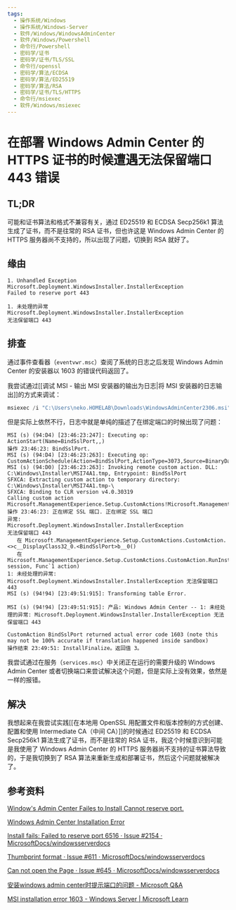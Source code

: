 ```yaml
---
tags:
  - 操作系统/Windows
  - 操作系统/Windows-Server
  - 软件/Windows/WindowsAdminCenter
  - 软件/Windows/Powershell
  - 命令行/Powershell
  - 密码学/证书
  - 密码学/证书/TLS/SSL
  - 命令行/openssl
  - 密码学/算法/ECDSA
  - 密码学/算法/ED25519
  - 密码学/算法/RSA
  - 密码学/证书/TLS/HTTPS
  - 命令行/msiexec
  - 软件/Windows/msiexec
---
```

# 在部署 Windows Admin Center 的 HTTPS 证书的时候遭遇无法保留端口 443 错误

## TL;DR

可能和证书算法和格式不兼容有关，通过 ED25519 和 ECDSA Secp256k1 算法生成了证书，而不是往常的 RSA 证书，但也许这是 Windows Admin Center 的 HTTPS 服务器尚不支持的，所以出现了问题，切换到 RSA 就好了。

## 缘由

```
1. Unhandled Exception
Microsoft.Deployment.WindowsInstaller.InstallerException
Failed to reserve port 443
```

```
1. 未处理的异常
Microsoft.Deployment.WindowsInstaller.InstallerException
无法保留端口 443
```

## 排查

通过事件查看器（`eventvwr.msc`）查阅了系统的日志之后发现 Windows Admin Center 的安装器以 1603 的错误代码返回了。

我尝试通过[[调试 MSI - 输出 MSI 安装器的输出为日志|将 MSI 安装器的日志输出]]的方式来调试：

```powershell
msiexec /i "C:\Users\neko.HOMELAB\Downloads\WindowsAdminCenter2306.msi" /l*v "log.log"
```

但是实际上依然不行，日志中就是单纯的描述了在绑定端口的时候出现了问题：

```
MSI (s) (94:D4) [23:46:23:247]: Executing op: ActionStart(Name=BindSslPort,,)
操作 23:46:23: BindSslPort. 
MSI (s) (94:D4) [23:46:23:263]: Executing op: CustomActionSchedule(Action=BindSslPort,ActionType=3073,Source=BinaryData,Target=BindSslPort,CustomActionData=SME_PORT=443;SME_THUMBPRINT=46a713bd4e296069908c688837642c458d5700d5;SUPPORTED_SERVER_SKU=1)
MSI (s) (94:D0) [23:46:23:263]: Invoking remote custom action. DLL: C:\Windows\Installer\MSI74A1.tmp, Entrypoint: BindSslPort
SFXCA: Extracting custom action to temporary directory: C:\Windows\Installer\MSI74A1.tmp-\
SFXCA: Binding to CLR version v4.0.30319
Calling custom action Microsoft.ManagementExperience.Setup.CustomActions!Microsoft.ManagementExperience.Setup.CustomActions.CustomAction.BindSslPort
操作 23:46:23: 正在绑定 SSL 端口. 正在绑定 SSL 端口
异常: 
Microsoft.Deployment.WindowsInstaller.InstallerException
无法保留端口 443 
   在 Microsoft.ManagementExperience.Setup.CustomActions.CustomAction.<>c__DisplayClass32_0.<BindSslPort>b__0()
   在 Microsoft.ManagementExperience.Setup.CustomActions.CustomAction.RunInstallerAction(Session session, Func`1 action)
1: 未经处理的异常: Microsoft.Deployment.WindowsInstaller.InstallerException 无法保留端口 443 
MSI (s) (94!94) [23:49:51:915]: Transforming table Error.

MSI (s) (94!94) [23:49:51:915]: 产品: Windows Admin Center -- 1: 未经处理的异常: Microsoft.Deployment.WindowsInstaller.InstallerException 无法保留端口 443 

CustomAction BindSslPort returned actual error code 1603 (note this may not be 100% accurate if translation happened inside sandbox)
操作结束 23:49:51: InstallFinalize。返回值 3。
```

我尝试通过在服务（`services.msc`）中关闭正在运行的需要升级的 Windows Admin Center 或者切换端口来尝试解决这个问题，但是实际上没有效果，依然是一样的报错。

## 解决

我想起来在我尝试实践[[在本地用 OpenSSL 用配置文件和版本控制的方式创建、配置和使用 Intermediate CA（中间 CA）]]的时候通过 ED25519 和 ECDSA Secp256k1 算法生成了证书，而不是往常的 RSA 证书，我这个时候意识到可能是我使用了 Windows Admin Center 的 HTTPS 服务器尚不支持的证书算法导致的，于是我切换到了 RSA 算法来重新生成和部署证书，然后这个问题就被解决了。

## 参考资料

[Window's Admin Center Failes to Install Cannot reserve port.](https://community.spiceworks.com/topic/2467339-window-s-admin-center-failes-to-install-cannot-reserve-port)

[Windows Admin Center Installation Error](https://social.technet.microsoft.com/Forums/windowsserver/en-US/30c13d54-4abe-455b-bc36-71208116e991/windows-admin-center-installation-error?forum=WinServerPreview)

[Install fails: Failed to reserve port 6516 · Issue #2154 · MicrosoftDocs/windowsserverdocs](https://github.com/MicrosoftDocs/windowsserverdocs/issues/2154)

[Thumbprint format · Issue #611 · MicrosoftDocs/windowsserverdocs](https://github.com/MicrosoftDocs/windowsserverdocs/issues/611)

[Can not open the Page · Issue #645 · MicrosoftDocs/windowsserverdocs](https://github.com/MicrosoftDocs/windowsserverdocs/issues/645)

[安装windows admin center时提示端口的问题 - Microsoft Q&A](https://learn.microsoft.com/en-us/answers/questions/1341345/windows-admin-center)

[MSI installation error 1603 - Windows Server | Microsoft Learn](https://learn.microsoft.com/en-us/troubleshoot/windows-server/application-management/msi-installation-error-1603)